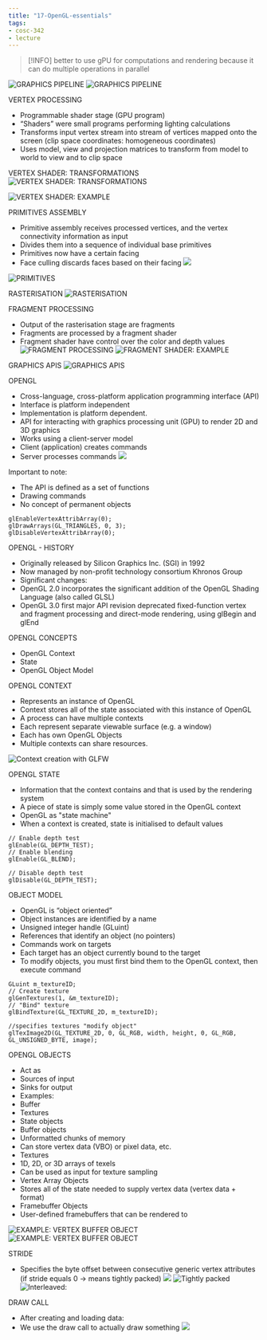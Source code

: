 ```yaml
---
title: "17-OpenGL-essentials"
tags: 
- cosc-342
- lecture
---
```


> [!INFO] better to use gPU for computations and rendering because it can do multiple operations in parallel

![GRAPHICS PIPELINE](https://i.imgur.com/RUY0jsN.png)
![GRAPHICS PIPELINE](https://i.imgur.com/LgzVaeQ.png)

VERTEX PROCESSING
- Programmable shader stage (GPU program) 
- “Shaders” were small programs performing lighting calculations 
- Transforms input vertex stream into stream of vertices mapped onto the screen (clip space coordinates: homogeneous coordinates) 
- Uses model, view and projection matrices to transform from model to world to view and to clip space

VERTEX SHADER: TRANSFORMATIONS
![VERTEX SHADER: TRANSFORMATIONS](https://i.imgur.com/69mgYvL.png)

![VERTEX SHADER: EXAMPLE](https://i.imgur.com/aEtj50Z.png)

PRIMITIVES ASSEMBLY
- Primitive assembly receives processed vertices, and the vertex connectivity information as input 
- Divides them into a sequence of individual base primitives 
- Primitives now have a certain facing 
- Face culling discards faces based on their facing
![](https://i.imgur.com/GLRHNvK.png)

![PRIMITIVES](https://i.imgur.com/TKEx7ge.png)

RASTERISATION
![RASTERISATION](https://i.imgur.com/Us6TdGw.png)

FRAGMENT PROCESSING
- Output of the rasterisation stage are fragments 
- Fragments are processed by a fragment shader 
- Fragment shader have control over the color and depth values
![FRAGMENT PROCESSING](https://i.imgur.com/Ja98OcA.png)
![FRAGMENT SHADER: EXAMPLE](https://i.imgur.com/HLJzgWy.png)

GRAPHICS APIS
![GRAPHICS APIS](https://i.imgur.com/lBKyqjl.png)

OPENGL

- Cross-language, cross-platform application programming interface (API) 
- Interface is platform independent 
- Implementation is platform dependent. 
- API for interacting with graphics processing unit (GPU) to render 2D and 3D graphics 
- Works using a client-server model 
- Client (application) creates commands 
- Server processes commands
![](https://i.imgur.com/f3UWZwU.png)

Important to note: 
- The API is defined as a set of functions 
- Drawing commands 
- No concept of permanent objects

```
glEnableVertexAttribArray(0); 
glDrawArrays(GL_TRIANGLES, 0, 3); 
glDisableVertexAttribArray(0);
```


OPENGL - HISTORY
- Originally released by Silicon Graphics Inc. (SGI) in 1992 
- Now managed by non-profit technology consortium Khronos Group 
- Significant changes: 
- OpenGL 2.0 incorporates the significant addition of the OpenGL Shading Language (also called GLSL) 
- OpenGL 3.0 first major API revision deprecated fixed-function vertex and fragment processing and direct-mode rendering, using glBegin and glEnd

OPENGL CONCEPTS
- OpenGL Context 
- State 
- OpenGL Object Model

OPENGL CONTEXT
- Represents an instance of OpenGL 
- Context stores all of the state associated with this instance of OpenGL 
- A process can have multiple contexts 
- Each represent separate viewable surface (e.g. a window) 
- Each has own OpenGL Objects 
- Multiple contexts can share resources.

![Context creation with GLFW](https://i.imgur.com/vWQrTdR.png)

OPENGL STATE
- Information that the context contains and that is used by the rendering system 
- A piece of state is simply some value stored in the OpenGL context 
- OpenGL as "state machine" 
- When a context is created, state is initialised to default values

```
// Enable depth test 
glEnable(GL_DEPTH_TEST); 
// Enable blending 
glEnable(GL_BLEND); 

// Disable depth test 
glDisable(GL_DEPTH_TEST);
```

OBJECT MODEL
- OpenGL is “object oriented” 
- Object instances are identified by a name 
- Unsigned integer handle (GLuint) 
- References that identify an object (no pointers) 
- Commands work on targets 
- Each target has an object currently bound to the target 
- To modify objects, you must first bind them to the OpenGL context, then execute command

```
GLuint m_textureID; 
// Create texture 
glGenTextures(1, &m_textureID); 
// "Bind" texture 
glBindTexture(GL_TEXTURE_2D, m_textureID);

//specifies textures "modify object"
glTexImage2D(GL_TEXTURE_2D, 0, GL_RGB, width, height, 0, GL_RGB, GL_UNSIGNED_BYTE, image);
```

OPENGL OBJECTS
- Act as 
- Sources of input 
- Sinks for output 
- Examples: 
- Buffer 
- Textures 
- State objects
- Buffer objects 
- Unformatted chunks of memory 
- Can store vertex data (VBO) or pixel data, etc. 
- Textures 
- 1D, 2D, or 3D arrays of texels 
- Can be used as input for texture sampling 
- Vertex Array Objects 
- Stores all of the state needed to supply vertex data (vertex data + format) 
- Framebuffer Objects 
- User-defined framebuffers that can be rendered to

![EXAMPLE: VERTEX BUFFER OBJECT](https://i.imgur.com/fyGvJ6y.png)
![EXAMPLE: VERTEX BUFFER OBJECT](https://i.imgur.com/Ahl2Zk5.png)


STRIDE

- Specifies the byte offset between consecutive generic vertex attributes (if stride equals 0 -> means tightly packed)
![](https://i.imgur.com/vrdFqlF.png)
![Tightly packed](https://i.imgur.com/uPpm03x.png)
![Interleaved:](https://i.imgur.com/Cc8DIoJ.png)

DRAW CALL
- After creating and loading data: 
- We use the draw call to actually draw something
![](https://i.imgur.com/6mW4Io7.png)
